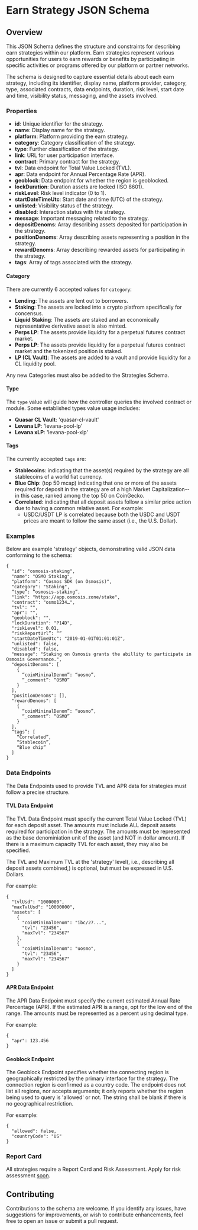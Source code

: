 # Earn Strategy JSON Schema

## Overview

This JSON Schema defines the structure and constraints for describing earn strategies within our platform. Earn strategies represent various opportunities for users to earn rewards or benefits by participating in specific activities or programs offered by our platform or partner networks.

The schema is designed to capture essential details about each earn strategy, including its identifier, display name, platform provider, category, type, associated contracts, data endpoints, duration, risk level, start date and time, visibility status, messaging, and the assets involved.

### Properties

- **id**: Unique identifier for the strategy.
- **name**: Display name for the strategy.
- **platform**: Platform providing the earn strategy.
- **category**: Category classification of the strategy.
- **type**: Further classification of the strategy.
- **link**: URL for user participation interface.
- **contract**: Primary contract for the strategy.
- **tvl**: Data endpoint for Total Value Locked (TVL).
- **apr**: Data endpoint for Annual Percentage Rate (APR).
- **geoblock**: Data endpoint for whether the region is geoblocked.
- **lockDuration**: Duration assets are locked (ISO 8601).
- **riskLevel**: Risk level indicator (0 to 1).
- **startDateTimeUtc**: Start date and time (UTC) of the strategy.
- **unlisted**: Visibility status of the strategy.
- **disabled**: Interaction status with the strategy.
- **message**: Important messaging related to the strategy.
- **depositDenoms**: Array describing assets deposited for participation in the strategy.
- **positionDenoms**: Array describing assets representing a position in the strategy.
- **rewardDenoms**: Array describing rewarded assets for participating in the strategy.
- **tags**: Array of tags associated with the strategy.

#### Category 

There are currently 6 accepted values for `category`:
- **Lending**: The assets are lent out to borrowers. 
- **Staking**: The assets are locked into a crypto platfrom specifically for concensus.
- **Liquid Staking**: The assets are staked and an economically representative derivative asset is also minted. 
- **Perps LP**: The assets provide liquidity for a perpetual futures contract market.
- **Perps LP**: The assets provide liquidity for a perpetual futures contract market and the tokenized position is staked.
- **LP (CL Vault)**: The assets are added to a vault and provide liquidity for a CL liquidity pool.
  
Any new Categories must also be added to the Strategies Schema.

#### Type

The `type` value will guide how the controller queries the involved contract or module.
Some established types value usage includes:
- **Quasar CL Vault**: 'quasar-cl-vault'
- **Levana LP**: 'levana-pool-lp'
- **Levana xLP**: 'levana-pool-xlp'

#### Tags

The currently accepted `tags` are:
- **Stablecoins**: indicating that the asset(s) required by the strategy are all stablecoins of a world fiat currency.
- **Blue Chip**: (top 50 mcap) indicating that one or more of the assets required for deposit in the strategy are of a high Market Capitalization--in this case, ranked among the top 50 on CoinGecko.
- **Correlated**: indicating that all deposit assets follow a similar price action due to having a common relative asset. For example:
  - USDC/USDT LP is correlated because both the USDC and USDT prices are meant to follow the same asset (i.e., the U.S. Dollar).

### Examples

Below are example 'strategy' objects, demonstrating valid JSON data conforming to the schema:

```
{
  "id": "osmosis-staking",
  "name": "OSMO Staking",
  "platform": "Cosmos SDK (on Osmosis)",
  "category": "Staking",
  “type”: “osmosis-staking”,
  "link": "https://app.osmosis.zone/stake",
  "contract": "osmo1234…",
  "tvl": "",
  "apr": "",
  "geoblock": "",
  "lockDuration": "P14D",
  "riskLevel": 0.01,
  “riskReportUrl”: “”
  "startDateTimeUtc": "2019-01-01T01:01:01Z",
  "unlisted": false,
  "disabled": false,
  "message": "Staking on Osmosis grants the abillity to participate in Osmosis Governance.",
  "depositDenoms": [
    {
      “coinMininalDenom”: “uosmo”,
      “_comment”: “OSMO”
    }
  ],
  "positionDenoms": [],
  "rewardDenoms": [
    {
      “coinMininalDenom”: “uosmo”,
      “_comment”: “OSMO”
    }
  ],
  “tags”: [
    “Correlated”,
    “Stablecoin”,
    “Blue chip”
  ]
}
```


### Data Endpoints

The Data Endpoints used to provide TVL and APR data for strategies must follow a precise structure.

#### TVL Data Endpoint

The TVL Data Endpoint must specify the current Total Value Locked (TVL) for each deposit asset.
The amounts must include ALL deposit assets required for participation in the strategy.
The amounts must be represented as the base denominiation unit of the asset (and NOT in dollar amount).
If there is a maximum capacity TVL for each asset, they may also be specified.

The TVL and Maximum TVL at the 'strategy' level(, i.e., describing all deposit assets combined,) is optional, but must be expressed in U.S. Dollars. 

For example:
```
{
  "tvlUsd": "1000000",
  "maxTvlUsd": "10000000",
  "assets": [
    {
      "coinMinimalDenom": "ibc/27...",
      "tvl": "23456",
      "maxTvl": "234567"
    },
    {
      "coinMinimalDenom": "uosmo",
      "tvl": "23456",
      "maxTvl": "234567"
    }
  ]
}
```

#### APR Data Endpoint

The APR Data Endpoint must specify the current estimated Annual Rate Percentage (APR).
If the estimated APR is a range, opt for the low end of the range.
The amounts must be represented as a percent using decimal type.

For example:
```
{
  "apr": 123.456
}
```

#### Geoblock Endpoint

The Geoblock Endpoint specifies whether the connecting region is geographically restricted by the primary interface for the strategy.
The connection region is confirmed as a country code.
The endpoint does not list all regions, nor accepts arguments; it only reports whether the region being used to query is 'allowed' or not.
The string shall be blank if there is no geographical restriction.

For example:
```
{
  "allowed": false,
  "countryCode": "US"
}
```

### Report Card

All strategies require a Report Card and Risk Assessment. Apply for risk assessment [soon](here).


## Contributing

Contributions to the schema are welcome. If you identify any issues, have suggestions for improvements, or wish to contribute enhancements, feel free to open an issue or submit a pull request.
